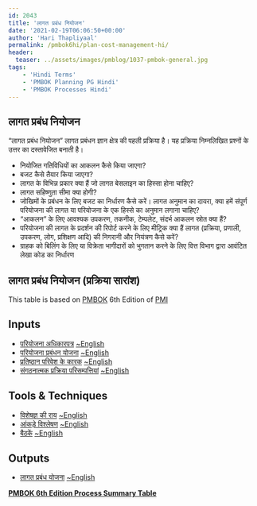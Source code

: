 ```yaml
---
id: 2043   
title: 'लागत प्रबंध नियोजन'
date: '2021-02-19T06:06:50+00:00'
author: 'Hari Thapliyaal'
permalink: /pmbok6hi/plan-cost-management-hi/
header:
  teaser: ../assets/images/pmblog/1037-pmbok-general.jpg
tags:
    - 'Hindi Terms'
    - 'PMBOK Planning PG Hindi'
    - 'PMBOK Processes Hindi'
---
```


## लागत प्रबंध नियोजन

“लागत प्रबंध नियोजन” लागत प्रबंधन ज्ञान क्षेत्र की पहली प्रक्रिया है। यह प्रक्रिया निम्नलिखित प्रश्नों के उत्तर का दस्तावेजित बनाती है। 

- नियोजित गतिविधियों का आकलन कैसे किया जाएगा? 
- बजट कैसे तैयार किया जाएगा? 
- लागत के विभिन्न प्रकार क्या हैं जो लागत बेसलाइन का हिस्सा होना चाहिए? 
- लागत सहिष्णुता सीमा क्या होगी? 
- जोखिमों के प्रबंधन के लिए बजट का निर्धारण कैसे करें। लागत अनुमान का दायरा, क्या हमें संपूर्ण परियोजना की लागत या परियोजना के एक हिस्से का अनुमान लगाना चाहिए? 
- “आकलन” के लिए आवश्यक उपकरण, तकनीक, टेम्पलेट, संदर्भ आकलन स्रोत क्या हैं? 
- परियोजना की लागत के प्रदर्शन की रिपोर्ट करने के लिए मीट्रिक क्या हैं लागत (प्रक्रिया, प्रणाली, उपकरण, लोग, प्रशिक्षण आदि) की निगरानी और नियंत्रण कैसे करें?
-  ग्राहक को बिलिंग के लिए या विक्रेता भागीदारों को भुगतान करने के लिए वित्त विभाग द्वारा आवंटित लेखा कोड का निर्धारण

## लागत प्रबंध नियोजन (प्रक्रिया सारांश)

This table is based on [PMBOK](https://www.pmi.org/pmbok-guide-standards) 6th Edition of [PMI](https:/www.pmi.org)

## Inputs

- [परियोजना अधिकारपत्र](/pmbok6hi/project-charter-hi) [~English](/pmbok6/Project-Charter)
- [परियोजना प्रबंधन योजना](/pmbok6hi/project-management-plan-hi) [~English](/pmbok6/Project-Management-Plan)
- [प्रतिष्ठान परिवेश के कारक](/pmbok6hi/enterprise-environmental-factors-hi) [~English](/pmbok6/Enterprise-Environmental-Factors)
- [संगठनात्मक प्रक्रिया परिसम्पत्तियां](/pmbok6hi/organizational-process-assets-hi) [~English](/pmbok6/Organizational-Process-Assets)

## Tools &amp; Techniques

- [विशेषज्ञ की राय](/pmbok6hi/expert-judgement-hi) [~English](/pmbok6/Expert-Judgement)
- [आंकड़े विश्लेषण](/pmbok6hi/data-analysis-hi) [~English](/pmbok6/Data-Analysis)
- [बैठकें](/pmbok6hi/meetings-hi) [~English](/pmbok6/Meetings)

## Outputs

- [लागत प्रबंध योजना](/pmbok6hi/cost-management-plan-hi) [~English](/pmbok6/Cost-Management-Plan)

**[PMBOK 6th Edition Process Summary Table](process-groups-and-processes-in-pmbok6/)**

